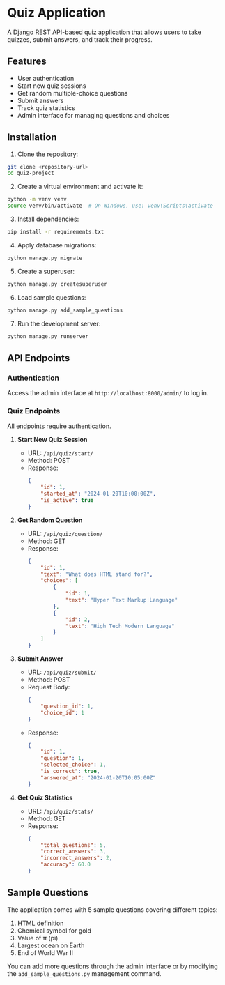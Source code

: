# Quiz Application

A Django REST API-based quiz application that allows users to take quizzes, submit answers, and track their progress.

## Features

- User authentication
- Start new quiz sessions
- Get random multiple-choice questions
- Submit answers
- Track quiz statistics
- Admin interface for managing questions and choices

## Installation

1. Clone the repository:
```bash
git clone <repository-url>
cd quiz-project
```

2. Create a virtual environment and activate it:
```bash
python -m venv venv
source venv/bin/activate  # On Windows, use: venv\Scripts\activate
```

3. Install dependencies:
```bash
pip install -r requirements.txt
```

4. Apply database migrations:
```bash
python manage.py migrate
```

5. Create a superuser:
```bash
python manage.py createsuperuser
```

6. Load sample questions:
```bash
python manage.py add_sample_questions
```

7. Run the development server:
```bash
python manage.py runserver
```

## API Endpoints

### Authentication

Access the admin interface at `http://localhost:8000/admin/` to log in.

### Quiz Endpoints

All endpoints require authentication.

1. **Start New Quiz Session**
   - URL: `/api/quiz/start/`
   - Method: POST
   - Response:
     ```json
     {
         "id": 1,
         "started_at": "2024-01-20T10:00:00Z",
         "is_active": true
     }
     ```

2. **Get Random Question**
   - URL: `/api/quiz/question/`
   - Method: GET
   - Response:
     ```json
     {
         "id": 1,
         "text": "What does HTML stand for?",
         "choices": [
             {
                 "id": 1,
                 "text": "Hyper Text Markup Language"
             },
             {
                 "id": 2,
                 "text": "High Tech Modern Language"
             }
         ]
     }
     ```

3. **Submit Answer**
   - URL: `/api/quiz/submit/`
   - Method: POST
   - Request Body:
     ```json
     {
         "question_id": 1,
         "choice_id": 1
     }
     ```
   - Response:
     ```json
     {
         "id": 1,
         "question": 1,
         "selected_choice": 1,
         "is_correct": true,
         "answered_at": "2024-01-20T10:05:00Z"
     }
     ```

4. **Get Quiz Statistics**
   - URL: `/api/quiz/stats/`
   - Method: GET
   - Response:
     ```json
     {
         "total_questions": 5,
         "correct_answers": 3,
         "incorrect_answers": 2,
         "accuracy": 60.0
     }
     ```

## Sample Questions

The application comes with 5 sample questions covering different topics:
1. HTML definition
2. Chemical symbol for gold
3. Value of π (pi)
4. Largest ocean on Earth
5. End of World War II

You can add more questions through the admin interface or by modifying the `add_sample_questions.py` management command.







